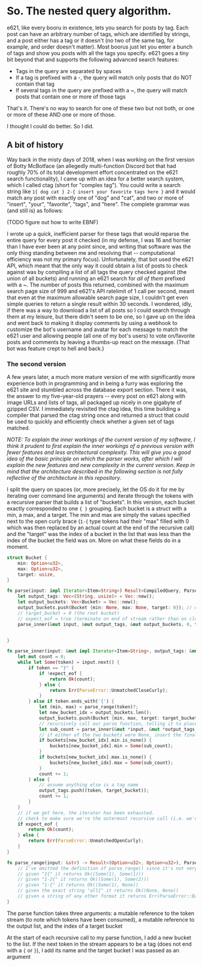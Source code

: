 So.  The nested query algorithm.
=

e621, like every booru in existence, lets you search for posts by tag.  Each post can have an arbitrary number of tags, which are identified by strings, and a post either has a tag or it doesn't (no two of the same tag, for example, and order doesn't matter).  Most boorus just let you enter a bunch of tags and show you posts with all the tags you specify.  e621 goes a tiny bit beyond that and supports the following advanced search features:

* Tags in the query are separated by spaces
* If a tag is prefixed with a -, the query will match only posts that do NOT contain that tag
* If several tags in the query are prefixed with a ~, the query will match posts that contain one or more of those tags

That's it.  There's no way to search for one of these two but not both, or one or more of these AND one or more of those.

I thought I could do better.  So I did.


## A bit of history

Way back in the misty days of 2018, when I was working on the first version of Botty McBotface (an allegedly multi-function Discord bot that had roughly 70% of its total development effort concentrated on the e621 search functionality), I came up with an idea for a better search system, which I called ctag (short for "complex tag").  You could write a search string like `1{ dog cat } 2-{ insert your favorite tags here }` and it would match any post with exactly one of "dog" and "cat", and two or more of "insert", "your", "favorite", "tags", and "here".  The complete grammar was (and still is) as follows:


(TODO figure out how to write EBNF)




I wrote up a quick, inefficient parser for these tags that would reparse the entire query for every post it checked (in my defense, I was 16 and hornier than I have ever been at any point since, and writing that software was the only thing standing between me and resolving that -- computational efficiency was not my primary focus).  Unfortunately, that bot used the e621 API, which meant that the only way it could obtain a list of posts to check against was by compiling a list of all tags the query checked against (the union of all buckets) and running an e621 search for _all of them_ prefixed with a ~.  The number of posts this returned, combined with the maximum search page size of 999 and e621's API ratelimit of 1 call per second, meant that even at the maximum allowable search page size, I couldn't get even simple queries to return a single result within 30 seconds.  I wondered, idly, if there was a way to download a list of all posts so I could search through them at my leisure, but there didn't seem to be one, so I gave up on the idea and went back to making it display comments by using a webhook to customize the bot's username and avatar for each message to match the e621 user and allowing people (all one of my bot's users) to vote on/favorite posts and comments by leaving a thumbs-up react on the message.  (That bot was feature crept to hell and back.)

### The second version

A few years later, a much more mature version of me with significantly more experience both in programming and in being a furry was exploring the e621 site and stumbled across the database export section.  There it was, the answer to my five-year-old prayers -- every post on e621 along with image URLs and lists of tags, all packaged up nicely in one gigabyte of gzipped CSV.  I immediately revisited the ctag idea, this time building a compiler that parsed the ctag string once and returned a struct that could be used to quickly and efficiently check whether a given set of tags matched.

_NOTE: To explain the inner workings of the current version of my software, I think it prudent to first explain the inner workings of a previous version with fewer features and less architectural complexity.  This will give you a good idea of the basic principle on which the parser works, after which I will explain the new features and new complexity in the current version.  Keep in mind that the architecture described in the following section is not fully reflective of the architecture in this repository._

I split the query on spaces (or, more precisely, let the OS do it for me by iterating over command line arguments) and iterate through the tokens with a recursive parser that builds a list of "buckets".  In this version, each bucket exactly corresponded to one `{ }` grouping.  Each bucket is a struct with a min, a max, and a target.  The min and max are simply the values specified next to the open curly brace (`1-{` type tokens had their "max" filled with 0 which was then replaced by an actual count at the end of the recursive call) and the "target" was the index of a bucket in the list that was less than the index of the bucket the field was on.  More on what these fields do in a moment.

```rust
struct Bucket {
    min: Option<u32>,
    max: Option<u32>,
    target: usize,
}

fn parse(input: impl Iterator<Item=String>) Result<CompiledQuery, ParseError> {
    let output_tags: Vec<(String, usize)> = Vec::new();
    let output_buckets: Vec<Bucket> = Vec::new();
    output_buckets.push(Bucket {min: None, max: None, target: 0}); // doesn't matter what we set as the target for the root bucket -- it will never fill anything.
    // target_bucket = 0 (the root bucket)
    // expect_eof = true (terminate on end of stream rather than on close curly brace)
    parse_inner(&mut input, &mut output_tags, &mut output_buckets, 0, true);    


}

fn parse_inner(input: &mut impl Iterator<Item=String>, output_tags: &mut Vec<(String, usize)>, output_buckets: &mut Vec<Bucket>, target_bucket: usize, expect_eof: bool) -> Result<u32, ParseError> {
    let mut count = 0;
    while let Some(token) = input.next() {
        if token == "}" {
            if !expect_eof {
                return Ok(count);
            } else {
                return Err(ParseError::UnmatchedCloseCurly);
            }
        } else if token.ends_with('{') {
            let (min, max) = parse_range(token)?;
            let new_bucket_idx = output_buckets.len();
            output_buckets.push(Bucket {min, max, target: target_bucket});
            // recursively call our parse function, telling it to place its output into our newly created bucket.
            let sub_count = parse_inner(&mut *input, &mut *output_tags, &mut *output_buckets, new_bucket_idx, false)?;
            // if either of the two buckets were None, insert the final count of the recursive call into them.
            if buckets[new_bucket_idx].min.is_none() {
                buckets[new_bucket_idx].min = Some(sub_count);
            }
            if buckets[new_bucket_idx].max.is_none() {
                buckets[new_bucket_idx].max = Some(sub_count);
            }
            count += 1;
        } else {
            // assume anything else is a tag name
            output_tags.push((token, target_bucket));
            count += 1;
        }
    }
    // if we get here, the iterator has been exhausted.
    // check to make sure we're the outermost recursive call (i.e. we're the root bucket).
    if expect_eof {
        return Ok(count);
    } else {
        return Err(ParseError::UnmatchedOpenCurly);
    }
}

fn parse_range(input: &str) -> Result<(Option<u32>, Option<u32>), ParseError> {
    // I've omitted the definition of parse_range() since it's not very interesting and it's easier to just describe it semantically.
    // given "1{" it returns Ok((Some(1), Some(1)))
    // given "1-2{" it returns Ok((Some(1), Some(2)))
    // given "1-{" it returns Ok((Some(1), None))
    // given the exact string "all{" it returns Ok((None, None))
    // given a string of any other format it returns Err(ParseError::BadRange)
}
```

The parse function takes three arguments: a mutable reference to the token stream (to note which tokens have been consumed), a mutable reference to the output list, and the index of a target bucket

At the start of each recursive call to my parse function, I add a new bucket to the list.  If the next token in the stream appears to be a tag (does not end with a `{` or `}`), I add its name and the target bucket I was passed as an argument
